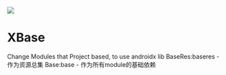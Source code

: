 [![](https://jitpack.io/v/xujichang/XBase.svg)](https://jitpack.io/#xujichang/XBase)
# XBase
Change Modules that Project based, to use androidx lib
BaseRes:baseres - 作为资源总集
Base:base - 作为所有module的基础依赖
